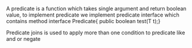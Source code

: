 A predicate is a function which takes single argument and return boolean value, 
to implement predicate we implement predicate interface which contains method 
interface Predicate<T>{
public boolean test(T t);}

Predicate joins is used to apply more than one condition to predicate like and or negate